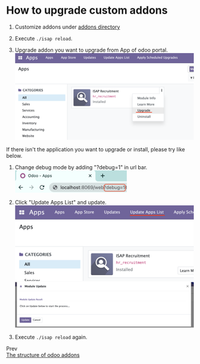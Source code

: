 # How to upgrade custom addons

1. Customize addons under [addons directory](../addons/)

1. Execute `./isap reload`.

1. Upgrade addon you want to upgrade from App of odoo portal.  
   <img src="images/upgrade_addon.png" />  

If there isn't the application you want to upgrade or install, please try like below.

1. Change debug mode by adding "?debug=1" in url bar.  
   <img src="images/change_debug.png" width="300px"/>  

1. Click "Update Apps List" and update.  
   <img src="images/click_update_applist.png"/>  
   <img src="images/execute_update.png" />  

2. Execute `./isap reload` again.


Prev  
[The structure of odoo addons](theStructureOfOdooAddons.md)
